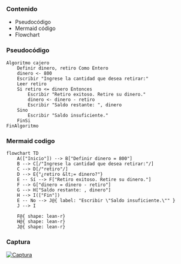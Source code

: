 ### Contenido

- Pseudocódigo
- Mermaid código
- Flowchart

### Pseudocódigo

```
Algoritmo cajero
    Definir dinero, retiro Como Entero
    dinero <- 800
    Escribir "Ingrese la cantidad que desea retirar:"
    Leer retiro
    Si retiro <= dinero Entonces
        Escribir "Retiro exitoso. Retire su dinero."
        dinero <- dinero - retiro
        Escribir "Saldo restante: ", dinero
    Sino
        Escribir "Saldo insuficiente."
    FinSi
FinAlgoritmo
```

### Mermaid codigo
```
flowchart TD
    A(["Inicio"]) --> B["Definir dinero = 800"]
    B --> C[/"Ingrese la cantidad que desea retirar:"/]
    C --> D[/"retiro"/]
    D --> E{"¿retiro &lt;= dinero?"}
    E -- Sí --> F["Retiro exitoso. Retire su dinero."]
    F --> G["dinero = dinero - retiro"]
    G --> H["Saldo restante: , dinero"]
    H --> I(["Fin"])
    E -- No --> J@{ label: "Escribir \"Saldo insuficiente.\"" }
    J --> I

    F@{ shape: lean-r}
    H@{ shape: lean-r}
    J@{ shape: lean-r}

```
### Captura
[![Captura](https://drive.google.com/uc?export=view&id=1ComCi2J9kg9Z9xs0I_u_vH19GNtI-6P- "Captura")](https://drive.google.com/uc?export=view&id=1ComCi2J9kg9Z9xs0I_u_vH19GNtI-6P- "Captura")


